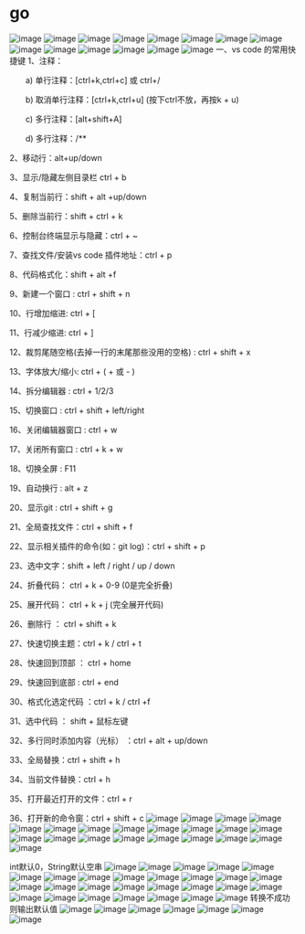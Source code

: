 # go
![image](https://user-images.githubusercontent.com/96447102/194716192-925c4292-de5f-481b-9c37-d6b9b02b223f.png)
![image](https://user-images.githubusercontent.com/96447102/194716249-51bd0981-fabe-4265-b4ff-4f6b09c1c6e4.png)
![image](https://user-images.githubusercontent.com/96447102/194716297-af58f1a3-e8ff-4fc5-bcc3-d3eb86cebab9.png)
![image](https://user-images.githubusercontent.com/96447102/194716721-88a9f3ec-fe05-4aff-8f31-f98953fa759f.png)
![image](https://user-images.githubusercontent.com/96447102/194716787-d6a7059f-6b40-4ca2-a0de-7d2297a2da89.png)
![image](https://user-images.githubusercontent.com/96447102/194717179-b8a40ea3-a6af-4a79-a753-bf57029e1f14.png)
![image](https://user-images.githubusercontent.com/96447102/194717567-1e7b4003-af9e-4ef1-8770-298faafc07c6.png)
![image](https://user-images.githubusercontent.com/96447102/194717582-d7663a49-daf5-4ee6-a76b-76cf3a21b933.png)
![image](https://user-images.githubusercontent.com/96447102/194717623-6c1c8a18-7f42-4d9c-9ada-080f3cbffff3.png)
![image](https://user-images.githubusercontent.com/96447102/194718555-74040d59-110d-4934-84ca-834fddf0fc45.png)
![image](https://user-images.githubusercontent.com/96447102/194718591-50f65960-dc0f-41e0-948d-531a9f62effb.png)
![image](https://user-images.githubusercontent.com/96447102/194718637-ec75e06a-a8ad-4d92-bf8e-a0333cf3d671.png)
![image](https://user-images.githubusercontent.com/96447102/194729543-4b79a299-a56a-4877-86c0-9d6af712a9dc.png)
![image](https://user-images.githubusercontent.com/96447102/194729670-2fed6cab-c3db-4a3b-86bf-2aaaf0b39cee.png)
一、vs code 的常用快捷键
1、注释：

　　a) 单行注释：[ctrl+k,ctrl+c] 或 ctrl+/

　　b) 取消单行注释：[ctrl+k,ctrl+u] (按下ctrl不放，再按k + u)

　　c) 多行注释：[alt+shift+A]

　　d) 多行注释：/**

2、移动行：alt+up/down

3、显示/隐藏左侧目录栏 ctrl + b

4、复制当前行：shift + alt +up/down

5、删除当前行：shift + ctrl + k

6、控制台终端显示与隐藏：ctrl + ~

7、查找文件/安装vs code 插件地址：ctrl + p

8、代码格式化：shift + alt +f

9、新建一个窗口 : ctrl + shift + n

10、行增加缩进: ctrl + [

11、行减少缩进: ctrl + ]

12、裁剪尾随空格(去掉一行的末尾那些没用的空格) : ctrl + shift + x

13、字体放大/缩小: ctrl + ( + 或 - )

14、拆分编辑器 : ctrl + 1/2/3

15、切换窗口 : ctrl + shift + left/right

16、关闭编辑器窗口 : ctrl + w

17、关闭所有窗口 : ctrl + k + w

18、切换全屏 : F11

19、自动换行 : alt + z

20、显示git : ctrl + shift + g

21、全局查找文件：ctrl + shift + f

22、显示相关插件的命令(如：git log)：ctrl + shift + p

23、选中文字：shift + left / right / up / down

24、折叠代码： ctrl + k + 0-9 (0是完全折叠)

25、展开代码： ctrl + k + j (完全展开代码)

26、删除行 ： ctrl + shift + k

27、快速切换主题：ctrl + k / ctrl + t

28、快速回到顶部 ： ctrl + home

29、快速回到底部 : ctrl + end

30、格式化选定代码 ：ctrl + k / ctrl +f

31、选中代码 ： shift + 鼠标左键

32、多行同时添加内容（光标） ：ctrl + alt + up/down

33、全局替换：ctrl + shift + h

34、当前文件替换：ctrl + h

35、打开最近打开的文件：ctrl + r

36、打开新的命令窗：ctrl + shift + c
![image](https://user-images.githubusercontent.com/96447102/194729880-52a73f65-7aff-412b-9c75-033d599ed52a.png)
![image](https://user-images.githubusercontent.com/96447102/194730011-78568514-b47a-45ec-b7ec-d88b6265fcdc.png)
![image](https://user-images.githubusercontent.com/96447102/194730459-fc69d402-6265-4da3-b252-2324fb0bebb8.png)
![image](https://user-images.githubusercontent.com/96447102/194751613-cd76368b-83be-4cd0-b80b-5c6b882be6fa.png)
![image](https://user-images.githubusercontent.com/96447102/194751768-3e0afdd9-2c5d-4e84-9bb9-363ae1233300.png)
![image](https://user-images.githubusercontent.com/96447102/194751781-7fa0a83d-a6d4-463e-a4be-65ec1bef077e.png)
![image](https://user-images.githubusercontent.com/96447102/194751791-59bc7fe9-f1cb-42e6-a724-c9edb4310669.png)
![image](https://user-images.githubusercontent.com/96447102/194751798-7dcf70ee-ae3a-4f08-97ee-da32cdb60db3.png)
![image](https://user-images.githubusercontent.com/96447102/194751808-873208d8-b5b0-4a8f-8be3-1e79bbe1e8c8.png)
![image](https://user-images.githubusercontent.com/96447102/194751818-decd6993-229a-495e-9dcd-cff01ca64f13.png)
![image](https://user-images.githubusercontent.com/96447102/194751829-50c495a8-b11a-468f-91c4-590f0bb121e6.png)
![image](https://user-images.githubusercontent.com/96447102/194751834-e404dd55-9bfe-4f8e-829e-bd5934e314c6.png)
![image](https://user-images.githubusercontent.com/96447102/194751842-d9c216d6-b06e-4123-8978-8ef8a067c22c.png)
![image](https://user-images.githubusercontent.com/96447102/194751851-f65d5b3e-4e3f-4ca1-b42e-072928a6b834.png)
![image](https://user-images.githubusercontent.com/96447102/194751858-598d7ca7-2b07-4964-b12e-82684bfee233.png)
![image](https://user-images.githubusercontent.com/96447102/194751867-cdc526c1-999d-4d96-a473-d0fac3fa91f8.png)
![image](https://user-images.githubusercontent.com/96447102/194751986-7e0aba2b-33a6-46c4-b1d7-38fda966d8c9.png)
![image](https://user-images.githubusercontent.com/96447102/194752349-433ebdb6-5562-4480-902f-1be03d1df089.png)
![image](https://user-images.githubusercontent.com/96447102/194752481-3f8f16fc-6983-46ff-bd08-6ad4faf51015.png)
![image](https://user-images.githubusercontent.com/96447102/194753212-44befa8a-b26e-4a52-b5cc-aaff3a76b6c6.png)
![image](https://user-images.githubusercontent.com/96447102/194753460-9e85549c-55a1-4f5c-a7dc-c19fdbadbccc.png)
  
  
int默认0，String默认空串
![image](https://user-images.githubusercontent.com/96447102/194753973-1050ed0d-3977-446d-9df1-4fd608b5e924.png)
![image](https://user-images.githubusercontent.com/96447102/194754022-6e55c3a2-8f94-4e71-92c2-69cc3c725588.png)
![image](https://user-images.githubusercontent.com/96447102/194754650-18b1f14d-02ee-4b5d-a338-f75775d9fb7a.png)
![image](https://user-images.githubusercontent.com/96447102/194754980-f679a437-0379-4f9f-b4af-a40f609df04c.png)
![image](https://user-images.githubusercontent.com/96447102/194755266-cf9ef340-e14a-4732-af75-a7b9e8c33962.png)
![image](https://user-images.githubusercontent.com/96447102/194761625-2ec08203-9d10-4575-8c63-2ce270c50837.png)
![image](https://user-images.githubusercontent.com/96447102/194762631-4ec7ad1f-b4e8-4394-92a6-7f40c0e4599a.png)
![image](https://user-images.githubusercontent.com/96447102/194762656-c3d2c91e-a8b5-4a32-86e1-6bb468c2f329.png)
![image](https://user-images.githubusercontent.com/96447102/194769801-80e5f9b8-9558-4aeb-a17d-1389ffbbbe6a.png)
![image](https://user-images.githubusercontent.com/96447102/194769848-92c345cc-35da-493a-87a7-42326a464563.png)
![image](https://user-images.githubusercontent.com/96447102/194770293-aacdbde5-1341-4e74-a544-7d6362b9859e.png)
![image](https://user-images.githubusercontent.com/96447102/194771087-37962e4f-5a99-487c-b546-3f52c550278c.png)
![image](https://user-images.githubusercontent.com/96447102/194771370-0f098344-fa5d-4e9b-8332-f5d2c7d23bf3.png)
![image](https://user-images.githubusercontent.com/96447102/194771447-d45fe508-8ac0-4467-9a17-6dfd1411aadf.png)
![image](https://user-images.githubusercontent.com/96447102/194771457-626c47c6-feb2-4d0b-ac65-37854b9d4eda.png)
![image](https://user-images.githubusercontent.com/96447102/194772677-eee77b0b-55da-4020-a6a5-f140232bf547.png)
![image](https://user-images.githubusercontent.com/96447102/194773163-088fba15-c163-4192-b756-75aac0916f4f.png)
![image](https://user-images.githubusercontent.com/96447102/194773623-d9d80af5-b584-42dd-b402-7d5f30caa734.png)
![image](https://user-images.githubusercontent.com/96447102/194773854-a920f35d-0f5e-4604-a476-a21dc2381b75.png)
![image](https://user-images.githubusercontent.com/96447102/194774377-34f7c37f-a5c7-4ed9-910b-5d785a96e2b2.png)
![image](https://user-images.githubusercontent.com/96447102/194782105-cfafe44b-f173-4b7c-b8d7-6fabe0c5dbe5.png)
![image](https://user-images.githubusercontent.com/96447102/194782175-ab268b97-5d17-4612-a381-0a88f502725c.png)
![image](https://user-images.githubusercontent.com/96447102/194842569-fe5ad34f-6699-4d97-a8f4-e3d7ad2d7bb9.png)
![image](https://user-images.githubusercontent.com/96447102/194843741-56e20cbc-d622-4af2-85df-95c344e8a155.png)
![image](https://user-images.githubusercontent.com/96447102/194844959-2bfdd160-55f6-4dad-b557-4f606937fa18.png)
![image](https://user-images.githubusercontent.com/96447102/194846290-20e6b6aa-49aa-493f-b993-13339b3ddac6.png)
![image](https://user-images.githubusercontent.com/96447102/194850318-f5145b31-8317-4edf-8b58-8312fb72d32b.png)
![image](https://user-images.githubusercontent.com/96447102/194851157-03719f32-1dbb-4034-a5bf-97c33fb4a342.png)
转换不成功则输出默认值
![image](https://user-images.githubusercontent.com/96447102/194919782-ec7f5cbc-a8fb-4593-ad24-b13e04bd6709.png)
![image](https://user-images.githubusercontent.com/96447102/194920012-e30e721f-a54e-4329-843a-d5f0b27ee148.png)
![image](https://user-images.githubusercontent.com/96447102/194922488-21883361-a1d1-46bf-854e-fa8ff55a929a.png)
![image](https://user-images.githubusercontent.com/96447102/194925092-b1c6a447-f8a2-4bb2-b37d-32a9f373e6a9.png)
![image](https://user-images.githubusercontent.com/96447102/194934676-159e36b1-0b8a-4d1f-8e33-2d31374da210.png)
![image](https://user-images.githubusercontent.com/96447102/194938074-989f4033-b26f-43da-80ff-59e31cea7c0e.png)
![image](https://user-images.githubusercontent.com/96447102/194939746-9a4dda67-aae7-4605-91f6-b66054fa3b1b.png)


